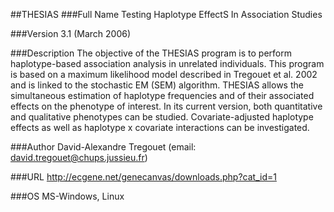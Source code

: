 ##THESIAS
###Full Name
Testing Haplotype EffectS In Association Studies

###Version
3.1 (March 2006)

###Description
The objective of the THESIAS program is to perform haplotype-based association analysis in unrelated individuals. This program is based on a maximum likelihood model described in Tregouet et al. 2002 and is linked to the stochastic EM (SEM) algorithm. THESIAS allows the simultaneous estimation of haplotype frequencies and of their associated effects on the phenotype of interest. In its current version, both quantitative and qualitative phenotypes can be studied. Covariate-adjusted haplotype effects as well as haplotype x covariate interactions can be investigated.

###Author
David-Alexandre Tregouet (email: david.tregouet@chups.jussieu.fr)

###URL
http://ecgene.net/genecanvas/downloads.php?cat_id=1

###OS
MS-Windows, Linux


